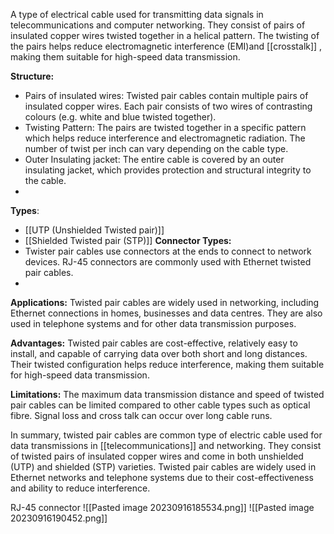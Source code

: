 A type of electrical cable used for transmitting data signals in telecommunications and computer networking. They consist of pairs of insulated copper wires twisted together in a helical pattern. The twisting of the pairs helps reduce electromagnetic interference (EMI)and [[crosstalk]] , making them suitable for high-speed data transmission.

**Structure:**
- Pairs of insulated wires: Twisted pair cables contain multiple pairs of insulated copper wires. Each pair consists of two wires of contrasting colours (e.g. white and blue twisted together).
- Twisting Pattern: The pairs are twisted together in a specific pattern which helps reduce interference and electromagnetic radiation. The number of twist per inch can vary depending on the cable type.
- Outer Insulating jacket: The entire cable is covered by an outer insulating jacket, which provides protection and structural integrity to the cable.
- 
**Types**:
- [[UTP (Unshielded Twisted pair)]]
- [[Shielded Twisted pair (STP)]]
**Connector Types:** 
- Twister pair cables use connectors at the ends to connect to network devices. RJ-45 connectors are commonly used with Ethernet twisted pair cables.
- 
**Applications:** Twisted pair cables are widely used in networking, including Ethernet connections in homes, businesses and data centres. They are also used in telephone systems and for other data transmission purposes.

**Advantages:** Twisted pair cables are cost-effective, relatively easy to install, and capable of carrying data over both short and long distances. Their twisted configuration helps reduce interference, making them suitable for high-speed data transmission.

**Limitations:** The maximum data transmission distance and speed of twisted pair cables can be limited compared to other cable types such as optical fibre. Signal loss and cross talk can occur over long cable runs.

In summary, twisted pair cables are common type of electric cable used for data transmissions in [[telecommunications]] and networking. They consist of twisted pairs of insulated copper wires and come in both unshielded (UTP) and shielded (STP) varieties. Twisted pair cables are widely used in Ethernet networks and telephone systems due to their cost-effectiveness and ability to reduce interference.



RJ-45 connector
![[Pasted image 20230916185534.png]]
![[Pasted image 20230916190452.png]]